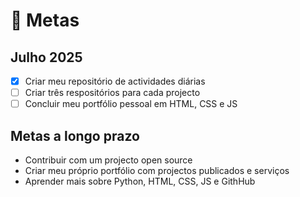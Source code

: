 # 🎯 Metas

## Julho 2025

- [x] Criar meu repositório de actividades diárias
- [ ] Criar três respositórios para cada projecto
- [ ] Concluir meu portfólio pessoal em HTML, CSS e JS

## Metas a longo prazo

- Contribuir com um projecto open source
- Criar meu próprio portfólio com projectos publicados e serviços
- Aprender mais sobre Python, HTML, CSS, JS e GithHub
